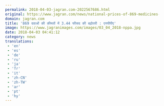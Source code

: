 ```yaml
---
permalink: 2018-04-03-jagran.com-2022567686.html
original: https://www.jagran.com/news/national-prices-of-869-medicines-increased-with-3-44-percent-says-nppa-17768322.html
domain: jagran.com
title: '869 दवाओं की कीमतों में 3.44 फीसद की बढ़ोतरी : एनपीपीए'
image: https://www.jagranimages.com/images/03_04_2018-nppa.jpg
date: 2018-04-03 04:41:12
category: news
translations: 
 - 'en'
 - 'es'
 - 'de'
 - 'ru'
 - 'ja'
 - 'fr'
 - 'it'
 - 'zh-CN'
 - 'zh-TW'
 - 'ar'
 - 'pt'
 - 'hy'
---
```


